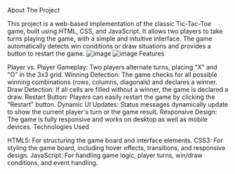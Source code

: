 About The Project

This project is a web-based implementation of the classic Tic-Tac-Toe game, built using HTML, CSS, and JavaScript. It allows two players to take turns playing the game, with a simple and intuitive interface. The game automatically detects win conditions or draw situations and provides a button to restart the game.
![image](https://github.com/user-attachments/assets/0cb15487-e8be-48f7-a443-f7fbff4f9603)
![image](https://github.com/user-attachments/assets/1cb2fa47-6d5c-48a9-9398-156b31d71f06)
Features

Player vs. Player Gameplay: Two players alternate turns, placing "X" and "O" in the 3x3 grid.
Winning Detection: The game checks for all possible winning combinations (rows, columns, diagonals) and declares a winner.
Draw Detection: If all cells are filled without a winner, the game is declared a draw.
Restart Button: Players can easily restart the game by clicking the "Restart" button.
Dynamic UI Updates: Status messages dynamically update to show the current player's turn or the game result.
Responsive Design: The game is fully responsive and works on desktop as well as mobile devices.
Technologies Used

HTML5: For structuring the game board and interface elements.
CSS3: For styling the game board, including hover effects, transitions, and responsive design.
JavaScript: For handling game logic, player turns, win/draw conditions, and event handling.

